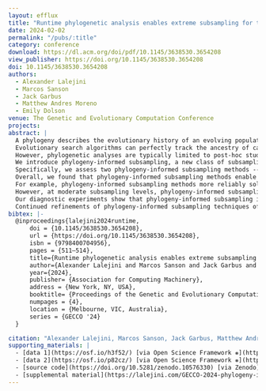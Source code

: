 ```yaml
---
layout: efflux
title: "Runtime phylogenetic analysis enables extreme subsampling for test-based problems"
date: 2024-02-02
permalink: "/pubs/:title"
category: conference
download: https://dl.acm.org/doi/pdf/10.1145/3638530.3654208
view_publisher: https://doi.org/10.1145/3638530.3654208
doi: 10.1145/3638530.3654208
authors:
  - Alexander Lalejini
  - Marcos Sanson
  - Jack Garbus
  - Matthew Andres Moreno
  - Emily Dolson
venue: The Genetic and Evolutionary Computation Conference
projects:
abstract: |
  A phylogeny describes the evolutionary history of an evolving population.
  Evolutionary search algorithms can perfectly track the ancestry of candidate solutions, illuminating a population's trajectory through the search space.
  However, phylogenetic analyses are typically limited to post-hoc studies of search performance.
  We introduce phylogeny-informed subsampling, a new class of subsampling methods that exploit runtime phylogenetic analyses for solving test-based problems.
  Specifically, we assess two phylogeny-informed subsampling methods -- individualized random subsampling and ancestor-based subsampling -- on three diagnostic problems and ten genetic programming (GP) problems from program synthesis benchmark suites.
  Overall, we found that phylogeny-informed subsampling methods enable problem-solving success at extreme subsampling levels where other subsampling methods fail.
  For example, phylogeny-informed subsampling methods more reliably solved program synthesis problems when evaluating just one training case per-individual, per-generation.
  However, at moderate subsampling levels, phylogeny-informed subsampling generally performed no better than random subsampling on GP problems.
  Our diagnostic experiments show that phylogeny-informed subsampling improves diversity maintenance relative to random subsampling, but its effects on a selection scheme's capacity to rapidly exploit fitness gradients varied by selection scheme.
  Continued refinements of phylogeny-informed subsampling techniques offer a promising new direction for scaling up evolutionary systems to handle problems with many expensive-to-evaluate fitness criteria.
bibtex: |-
  @inproceedings{lalejini2024runtime,
      doi = {10.1145/3638530.3654208},
      url = {https://doi.org/10.1145/3638530.3654208},
      isbn = {9798400704956},
      pages = {511–514},
      title={Runtime phylogenetic analysis enables extreme subsampling for test-based problems},
      author={Alexander Lalejini and Marcos Sanson and Jack Garbus and Matthew Andres Moreno and Emily Dolson},
      year={2024},
      publisher= {Association for Computing Machinery},
      address = {New York, NY, USA},
      booktitle= {Proceedings of the Genetic and Evolutionary Computation Conference Companion},
      numpages = {4},
      location = {Melbourne, VIC, Australia},
      series = {GECCO '24}
  }

citation: "Alexander Lalejini, Marcos Sanson, Jack Garbus, Matthew Andres Moreno, and Emily Dolson. 2024. Runtime phylogenetic analysis enables extreme subsampling for test-based problems. In Proceedings of the Conference on Genetic and Evolutionary Computation (GECCO '24). Association for Computing Machinery, New York, NY, USA. <https://doi.org/10.1145/3638530.3654208>"
supporting_materials: |
  - [data 1](https://osf.io/h3f52/) [via Open Science Framework ❋](https://osf.io)
  - [data 2](https://osf.io/p82cz/) [via Open Science Framework ❋](https://osf.io)
  - [source code](https://doi.org/10.5281/zenodo.10576330) [via Zenodo](https://zenodo.org/)
  - [supplemental material](https://lalejini.com/GECCO-2024-phylogeny-informed-subsampling/bookdown/book)
---
```

